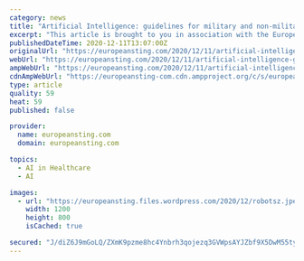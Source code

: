 ```yaml
---
category: news
title: "Artificial Intelligence: guidelines for military and non-military use"
excerpt: "This article is brought to you in association with the European Parliament. On Thursday, the Legal Affairs Committee adopted guidelines on the use of Artificial Intelligence"
publishedDateTime: 2020-12-11T13:07:00Z
originalUrl: "https://europeansting.com/2020/12/11/artificial-intelligence-guidelines-for-military-and-non-military-use/"
webUrl: "https://europeansting.com/2020/12/11/artificial-intelligence-guidelines-for-military-and-non-military-use/"
ampWebUrl: "https://europeansting.com/2020/12/11/artificial-intelligence-guidelines-for-military-and-non-military-use/amp/"
cdnAmpWebUrl: "https://europeansting-com.cdn.ampproject.org/c/s/europeansting.com/2020/12/11/artificial-intelligence-guidelines-for-military-and-non-military-use/amp/"
type: article
quality: 59
heat: 59
published: false

provider:
  name: europeansting.com
  domain: europeansting.com

topics:
  - AI in Healthcare
  - AI

images:
  - url: "https://europeansting.files.wordpress.com/2020/12/robotsz.jpeg?w=1200"
    width: 1200
    height: 800
    isCached: true

secured: "J/diZ6J9mGoLQ/ZXmK9pzme8hc4Ynbrh3qojezq3GVWpsAYJZbf9X5DwM55tydruKCS6hi4YF3mM1wzmP+ry76VrcBvElhdQpi6gU96DEsUzqUsRJe+GQmSBdOiHAJ4h8qTh39ZGE+BckxsEnwrtYGbIUTtDyIBOcI+QmkfWCANLlcYtHAc9iyW1S/pHj+o9Q3ZOcHew7FlQ5jJP2AGXEp/MEkKWxWJTuC++whRO1ULGooXMnfaRC2IhDue78C0xxqVKa2+4Rm0UaglKupezmSSab1CVKsDM0YuLbNDQUTFEyZwdrq4Wz6+n1pmcjNO2mAOXy4+zu19165fHDEbPnwe7A8/wJfI8tq6U6rB3yZ4=;x/eYk2do7R5FthDao1oHjA=="
---
```



